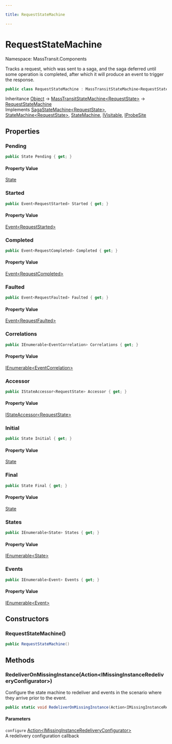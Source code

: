 ```yaml
---

title: RequestStateMachine

---
```


# RequestStateMachine

Namespace: MassTransit.Components

Tracks a request, which was sent to a saga, and the saga deferred until some operation
 is completed, after which it will produce an event to trigger the response.

```csharp
public class RequestStateMachine : MassTransitStateMachine<RequestState>, SagaStateMachine<RequestState>, StateMachine<RequestState>, StateMachine, IVisitable, IProbeSite
```

Inheritance [Object](https://learn.microsoft.com/en-us/dotnet/api/system.object) → [MassTransitStateMachine\<RequestState\>](../masstransit/masstransitstatemachine-1) → [RequestStateMachine](../masstransit-components/requeststatemachine)<br/>
Implements [SagaStateMachine\<RequestState\>](../../masstransit-abstractions/masstransit/sagastatemachine-1), [StateMachine\<RequestState\>](../../masstransit-abstractions/masstransit/statemachine-1), [StateMachine](../../masstransit-abstractions/masstransit/statemachine), [IVisitable](../../masstransit-abstractions/masstransit/ivisitable), [IProbeSite](../../masstransit-abstractions/masstransit/iprobesite)

## Properties

### **Pending**

```csharp
public State Pending { get; }
```

#### Property Value

[State](../../masstransit-abstractions/masstransit/state)<br/>

### **Started**

```csharp
public Event<RequestStarted> Started { get; }
```

#### Property Value

[Event\<RequestStarted\>](../../masstransit-abstractions/masstransit/event-1)<br/>

### **Completed**

```csharp
public Event<RequestCompleted> Completed { get; }
```

#### Property Value

[Event\<RequestCompleted\>](../../masstransit-abstractions/masstransit/event-1)<br/>

### **Faulted**

```csharp
public Event<RequestFaulted> Faulted { get; }
```

#### Property Value

[Event\<RequestFaulted\>](../../masstransit-abstractions/masstransit/event-1)<br/>

### **Correlations**

```csharp
public IEnumerable<EventCorrelation> Correlations { get; }
```

#### Property Value

[IEnumerable\<EventCorrelation\>](https://learn.microsoft.com/en-us/dotnet/api/system.collections.generic.ienumerable-1)<br/>

### **Accessor**

```csharp
public IStateAccessor<RequestState> Accessor { get; }
```

#### Property Value

[IStateAccessor\<RequestState\>](../../masstransit-abstractions/masstransit/istateaccessor-1)<br/>

### **Initial**

```csharp
public State Initial { get; }
```

#### Property Value

[State](../../masstransit-abstractions/masstransit/state)<br/>

### **Final**

```csharp
public State Final { get; }
```

#### Property Value

[State](../../masstransit-abstractions/masstransit/state)<br/>

### **States**

```csharp
public IEnumerable<State> States { get; }
```

#### Property Value

[IEnumerable\<State\>](https://learn.microsoft.com/en-us/dotnet/api/system.collections.generic.ienumerable-1)<br/>

### **Events**

```csharp
public IEnumerable<Event> Events { get; }
```

#### Property Value

[IEnumerable\<Event\>](https://learn.microsoft.com/en-us/dotnet/api/system.collections.generic.ienumerable-1)<br/>

## Constructors

### **RequestStateMachine()**

```csharp
public RequestStateMachine()
```

## Methods

### **RedeliverOnMissingInstance(Action\<IMissingInstanceRedeliveryConfigurator\>)**

Configure the state machine to redeliver  and  events
 in the scenario where they arrive prior to the  event.

```csharp
public static void RedeliverOnMissingInstance(Action<IMissingInstanceRedeliveryConfigurator> configure)
```

#### Parameters

`configure` [Action\<IMissingInstanceRedeliveryConfigurator\>](https://learn.microsoft.com/en-us/dotnet/api/system.action-1)<br/>
A redelivery configuration callback
